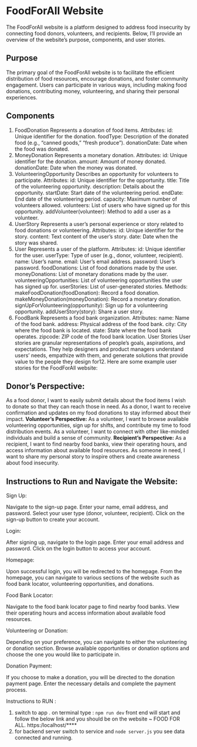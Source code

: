 # **FoodForAll Website**
The FoodForAll website is a platform designed to address food insecurity by connecting food donors, volunteers, and recipients. Below, I’ll provide an overview of the website’s purpose, components, and user stories.

## **Purpose**
The primary goal of the FoodForAll website is to facilitate the efficient distribution of food resources, encourage donations, and foster community engagement. Users can participate in various ways, including making food donations, contributing money, volunteering, and sharing their personal experiences.

## **Components**
1. FoodDonation
Represents a donation of food items.
Attributes:
id: Unique identifier for the donation.
foodType: Description of the donated food (e.g., “canned goods,” “fresh produce”).
donationDate: Date when the food was donated.
2. MoneyDonation
Represents a monetary donation.
Attributes:
id: Unique identifier for the donation.
amount: Amount of money donated.
donationDate: Date when the money was donated.
3. VolunteeringOpportunity
Describes an opportunity for volunteers to participate.
Attributes:
id: Unique identifier for the opportunity.
title: Title of the volunteering opportunity.
description: Details about the opportunity.
startDate: Start date of the volunteering period.
endDate: End date of the volunteering period.
capacity: Maximum number of volunteers allowed.
volunteers: List of users who have signed up for this opportunity.
addVolunteer(volunteer): Method to add a user as a volunteer.
4. UserStory
Represents a user’s personal experience or story related to food donations or volunteering.
Attributes:
id: Unique identifier for the story.
content: Text content of the user’s story.
date: Date when the story was shared.
5. User
Represents a user of the platform.
Attributes:
id: Unique identifier for the user.
userType: Type of user (e.g., donor, volunteer, recipient).
name: User’s name.
email: User’s email address.
password: User’s password.
foodDonations: List of food donations made by the user.
moneyDonations: List of monetary donations made by the user.
volunteeringOpportunities: List of volunteering opportunities the user has signed up for.
userStories: List of user-generated stories.
Methods:
makeFoodDonation(foodDonation): Record a food donation.
makeMoneyDonation(moneyDonation): Record a monetary donation.
signUpForVolunteering(opportunity): Sign up for a volunteering opportunity.
addUserStory(story): Share a user story.
6. FoodBank
Represents a food bank organization.
Attributes:
name: Name of the food bank.
address: Physical address of the food bank.
city: City where the food bank is located.
state: State where the food bank operates.
zipcode: ZIP code of the food bank location.
User Stories
User stories are granular representations of people’s goals, aspirations, and expectations. They help designers and product managers understand users’ needs, empathize with them, and generate solutions that provide value to the people they design for12. Here are some example user stories for the FoodForAll website:

## **Donor’s Perspective:**
As a food donor, I want to easily submit details about the food items I wish to donate so that they can reach those in need.
As a donor, I want to receive confirmation and updates on my food donations to stay informed about their impact.
**Volunteer’s Perspective:**
As a volunteer, I want to browse available volunteering opportunities, sign up for shifts, and contribute my time to food distribution events.
As a volunteer, I want to connect with other like-minded individuals and build a sense of community.
**Recipient’s Perspective:**
As a recipient, I want to find nearby food banks, view their operating hours, and access information about available food resources.
As someone in need, I want to share my personal story to inspire others and create awareness about food insecurity.

## **Instructions to Run and Navigate the Website:**

Sign Up:

Navigate to the sign-up page.
Enter your name, email address, and password.
Select your user type (donor, volunteer, recipient).
Click on the sign-up button to create your account.

Login:

After signing up, navigate to the login page.
Enter your email address and password.
Click on the login button to access your account.

Homepage:

Upon successful login, you will be redirected to the homepage.
From the homepage, you can navigate to various sections of the website such as food bank locator, volunteering opportunities, and donations.

Food Bank Locator:

Navigate to the food bank locator page to find nearby food banks.
View their operating hours and access information about available food resources.

Volunteering or Donation:

Depending on your preference, you can navigate to either the volunteering or donation section.
Browse available opportunities or donation options and choose the one you would like to participate in.

Donation Payment:

If you choose to make a donation, you will be directed to the donation payment page.
Enter the necessary details and complete the payment process.

Instructions to RUN : 
1. switch to app . on terminal type : `npm run dev`
   front end will start and follow the below link and you should be on the website ~ FOOD FOR ALL.
                         https:/localhost/****
2. for backend server switch to service and `node server.js`
   you see data connected and running.
